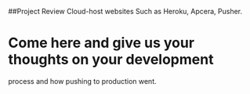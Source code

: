 ##Project Review Cloud-host websites
Such as Heroku, Apcera, Pusher. 

# Come here and give us your thoughts on your development 
process and how pushing to production went.